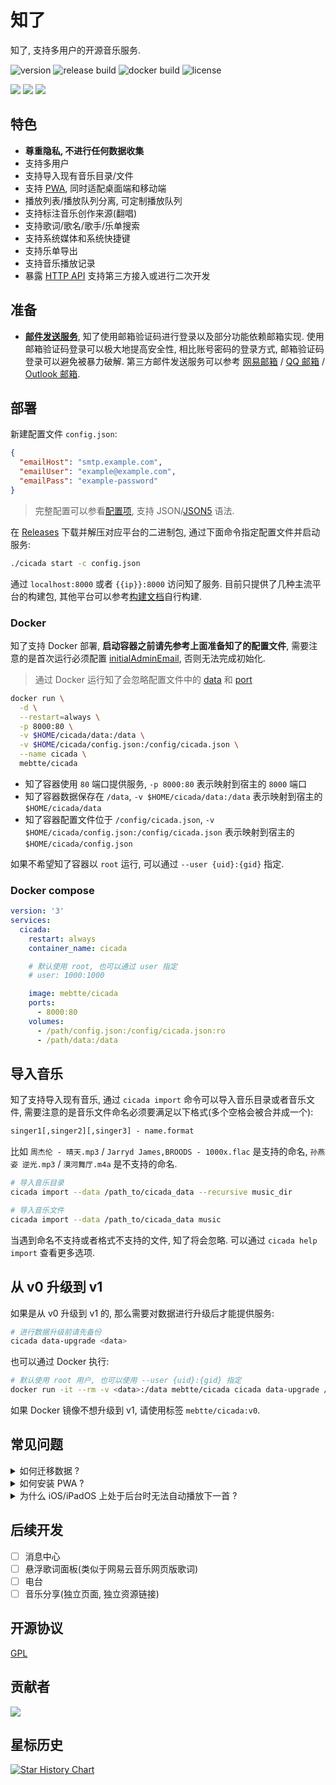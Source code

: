 # 知了

知了, 支持多用户的开源音乐服务.

![version](https://img.shields.io/github/v/release/mebtte/cicada?style=for-the-badge)
![release build](https://img.shields.io/github/actions/workflow/status/mebtte/cicada/build_and_release.yaml?label=release%20build&style=for-the-badge)
![docker build](https://img.shields.io/github/actions/workflow/status/mebtte/cicada/docker_build_and_push.yaml?label=docker%20build&style=for-the-badge)
![license](https://img.shields.io/github/license/mebtte/cicada?style=for-the-badge)

![](./docs/thumbnail_1.png)
![](./docs/thumbnail_2.png)
![](./docs/thumbnail_3.png)

## 特色

- **尊重隐私, 不进行任何数据收集**
- 支持多用户
- 支持导入现有音乐目录/文件
- 支持 [PWA](https://developer.mozilla.org/docs/Web/Progressive_web_apps), 同时适配桌面端和移动端
- 播放列表/播放队列分离, 可定制播放队列
- 支持标注音乐创作来源(翻唱)
- 支持歌词/歌名/歌手/乐单搜索
- 支持系统媒体和系统快捷键
- 支持乐单导出
- 支持音乐播放记录
- 暴露 [HTTP API](./apps/pwa/src/server) 支持第三方接入或进行二次开发

## 准备

- **[邮件发送服务](https://zh.wikipedia.org/wiki/%E7%AE%80%E5%8D%95%E9%82%AE%E4%BB%B6%E4%BC%A0%E8%BE%93%E5%8D%8F%E8%AE%AE)**, 知了使用邮箱验证码进行登录以及部分功能依赖邮箱实现. 使用邮箱验证码登录可以极大地提高安全性, 相比账号密码的登录方式, 邮箱验证码登录可以避免被暴力破解. 第三方邮件发送服务可以参考 [网易邮箱](https://note.youdao.com/ynoteshare/index.html?id=f9fef46114fb922b45460f4f55d96853) / [QQ 邮箱](https://service.mail.qq.com/cgi-bin/help?subtype=1&id=28&no=1001256) / [Outlook 邮箱](https://support.microsoft.com/zh-cn/office/pop-imap-%E5%92%8C-smtp-%E8%AE%BE%E7%BD%AE-8361e398-8af4-4e97-b147-6c6c4ac95353).

## 部署

新建配置文件 `config.json`:

```json
{
  "emailHost": "smtp.example.com",
  "emailUser": "example@example.com",
  "emailPass": "example-password"
}
```

> 完整配置可以参看[配置项](./docs/config/index.md), 支持 JSON/[JSON5](https://json5.org) 语法.

在 [Releases](https://github.com/mebtte/cicada/releases) 下载并解压对应平台的二进制包, 通过下面命令指定配置文件并启动服务:

```sh
./cicada start -c config.json
```

通过 `localhost:8000` 或者 `{{ip}}:8000` 访问知了服务. 目前只提供了几种主流平台的构建包, 其他平台可以参考[构建文档](./docs/build/index.md)自行构建.

### Docker

知了支持 Docker 部署, **启动容器之前请先参考上面准备知了的配置文件**, 需要注意的是首次运行必须配置 [initialAdminEmail](./docs/config/index.md#initialadminemail), 否则无法完成初始化.

> 通过 Docker 运行知了会忽略配置文件中的 [data](./docs/config/index.md#data) 和 [port](./docs/config/index.md#port)

```sh
docker run \
  -d \
  --restart=always \
  -p 8000:80 \
  -v $HOME/cicada/data:/data \
  -v $HOME/cicada/config.json:/config/cicada.json \
  --name cicada \
  mebtte/cicada
```

- 知了容器使用 `80` 端口提供服务, `-p 8000:80` 表示映射到宿主的 `8000` 端口
- 知了容器数据保存在 `/data`, `-v $HOME/cicada/data:/data` 表示映射到宿主的 `$HOME/cicada/data`
- 知了容器配置文件位于 `/config/cicada.json`, `-v $HOME/cicada/config.json:/config/cicada.json` 表示映射到宿主的 `$HOME/cicada/config.json`

如果不希望知了容器以 `root` 运行, 可以通过 `--user {uid}:{gid}` 指定.

### Docker compose

```yml
version: '3'
services:
  cicada:
    restart: always
    container_name: cicada

    # 默认使用 root, 也可以通过 user 指定
    # user: 1000:1000

    image: mebtte/cicada
    ports:
      - 8000:80
    volumes:
      - /path/config.json:/config/cicada.json:ro
      - /path/data:/data
```

## 导入音乐

知了支持导入现有音乐, 通过 `cicada import` 命令可以导入音乐目录或者音乐文件, 需要注意的是音乐文件命名必须要满足以下格式(多个空格会被合并成一个):

```txt
singer1[,singer2][,singer3] - name.format
```

比如 `周杰伦 - 晴天.mp3` / `Jarryd James,BROODS - 1000x.flac` 是支持的命名, `孙燕姿 逆光.mp3` / `漠河舞厅.m4a` 是不支持的命名.

```sh
# 导入音乐目录
cicada import --data /path_to/cicada_data --recursive music_dir

# 导入音乐文件
cicada import --data /path_to/cicada_data music
```

当遇到命名不支持或者格式不支持的文件, 知了将会忽略. 可以通过 `cicada help import` 查看更多选项.

## 从 v0 升级到 v1

如果是从 v0 升级到 v1 的, 那么需要对数据进行升级后才能提供服务:

```bash
# 进行数据升级前请先备份
cicada data-upgrade <data>
```

也可以通过 Docker 执行:

```bash
# 默认使用 root 用户, 也可以使用 --user {uid}:{gid} 指定
docker run -it --rm -v <data>:/data mebtte/cicada cicada data-upgrade /data
```

如果 Docker 镜像不想升级到 v1, 请使用标签 `mebtte/cicada:v0`.

## 常见问题

<details>
  <summary>如何迁移数据 ?</summary>

知了所有数据都位于 `{{data}}` 目录下, 将 `{{data}}` 目录复制或者移动即可完成迁移.

</details>

<details>
  <summary>如何安装 PWA ?</summary>

[PWA](https://developer.mozilla.org/docs/Web/Progressive_web_apps) 仅支持 `HTTPS` 或者 `localhost`, 知了目前暂不支持配置 `HTTPS`, 请使用 `nginx` 之类的工具进行 `HTTPS` 反向代理. Chrome 下安装方法请查看[教程](https://support.google.com/chrome/answer/9658361?hl=en&co=GENIE.Platform%3DDesktop).

</details>

<details>
  <summary>为什么 iOS/iPadOS 上处于后台时无法自动播放下一首 ?</summary>

目前 Safari 对 PWA 支持度较低, 当页面处于后台时会暂停 JavaScript 的执行导致无法自动下一首, 需要等待 Safari 提高对 PWA 的支持才能解决相关问题.

</details>

## 后续开发

- [ ] 消息中心
- [ ] 悬浮歌词面板(类似于网易云音乐网页版歌词)
- [ ] 电台
- [ ] 音乐分享(独立页面, 独立资源链接)

## 开源协议

[GPL](./license)

## 贡献者

<a href="https://github.com/mebtte/cicada/graphs/contributors">
  <img src="https://contrib.rocks/image?repo=mebtte/cicada" />
</a>

## 星标历史

[![Star History Chart](https://api.star-history.com/svg?repos=mebtte/cicada&type=Timeline)](https://star-history.com/#mebtte/cicada&Timeline)

